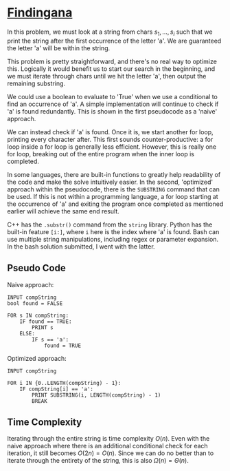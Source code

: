 # [Findingana]("https://open.kattis.com/problems/findingana")

In this problem, we must look at a string from chars $s_1, ..., s_i$ such that we print the string after the first occurrence of the letter 'a'. We are guaranteed the letter 'a' will be within the string.

This problem is pretty straightforward, and there's no real way to optimize this. Logically it would benefit us to start our search in the beginning, and we must iterate through chars until we hit the letter 'a', then output the remaining substring.

We could use a boolean to evaluate to 'True' when we use a conditional to find an occurrence of 'a'. A simple implementation will continue to check if 'a' is found redundantly. This is shown in the first pseudocode as a 'naive' approach.

We can instead check if 'a' is found. Once it is, we start another for loop, printing every character after. This first sounds counter-productive: a for loop inside a for loop is generally less efficient. However, this is really one for loop, breaking out of the entire program when the inner loop is completed.

In some languages, there are built-in functions to greatly help readability of the code and make the solve intuitively easier. In the second, 'optimized' approach within the pseudocode, there is the `SUBSTRING` command that can be used. If this is not within a programming language, a for loop starting at the occurrence of 'a' and exiting the program once completed as mentioned earlier will achieve the same end result.

C++ has the `.substr()` command from the `string` library. Python has the built-in feature `[i:]`, where `i` here is the index where 'a' is found. Bash can use multiple string manipulations, including regex or parameter expansion. In the bash solution submitted, I went with the latter. 

## Pseudo Code
Naive approach:
```
INPUT compString
bool found = FALSE

FOR s IN compString:
    IF found == TRUE:
        PRINT s
    ELSE:
        IF s == 'a':
            found = TRUE
```

Optimized approach:
```
INPUT compString

FOR i IN {0..LENGTH(compString) - 1}:
    IF compString[i] == 'a':
        PRINT SUBSTRING(i, LENGTH(compString) - 1)
        BREAK
```

## Time Complexity
Iterating through the entire string is time complexity $O(n)$. Even with the naive approach where there is an additional conditional check for each iteration, it still becomes $O(2n)=O(n)$. Since we can do no better than to iterate through the entirety of the string, this is also $\Omega(n) = \Theta(n)$.
